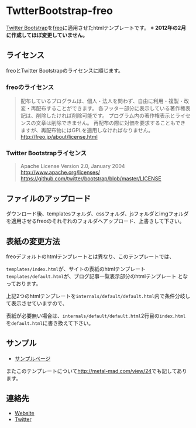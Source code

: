 # TwtterBootstrap-freo

[Twitter Bootstrap](http://twitter.github.com/bootstrap/)を[freo](http://freo.jp)に適用させたhtmlテンプレートです。
※ **2012年の2月に作成してほぼ変更していません。**

## ライセンス
freoとTwitter Bootstrapのライセンスに順じます。

### freoのライセンス
> 配布しているプログラムは、個人・法人を問わず、自由に利用・複製・改変・再配布することができます。
> 各フッター部分に表示している著作権表記は、削除したければ削除可能です。
> プログラム内の著作権表示とライセンスの文章は削除できません。
> 再配布の際に対価を要求することもできますが、再配布物にはGPLを適用しなければなりません。
> <http://freo.jp/about/license.html>

### Twitter Bootstrapライセンス
> Apache License
> Version 2.0, January 2004
> http://www.apache.org/licenses/
> <https://github.com/twitter/bootstrap/blob/master/LICENSE>

## ファイルのアップロード

ダウンロード後、templatesフォルダ、cssフォルダ、jsフォルダとimgフォルダを適用させるfreoのそれぞれのフォルダへアップロード、上書きして下さい。

## 表紙の変更方法
freoデフォルトのhtmlテンプレートとは異なり、このテンプレートでは、

<code>templates/index.html</code>が、サイトの表紙のhtmlテンプレート
<code>templates/default.html</code>が、ブログ記事一覧表示部分のhtmlテンプレート
となっております。

上記2つのhtmlテンプレートを<code>internals/default/default.html</code>内で条件分岐して表示させていますので、

表紙が必要無い場合は、<code>internals/default/default.html</code>2行目の<code>index.html</code>を<code>default.html</code>に書き換えて下さい。

## サンプル

* [サンプルページ](http://metal-mad.com/demo/g010/index.html)

またこのテンプレートについて<http://metal-mad.com/view/24>でも記してあります。

## 連絡先

* [Website](http://metal-mad.com)
* [Twitter](https://twitter.com/metalmadcom)